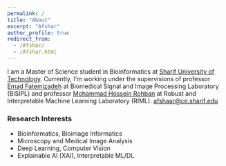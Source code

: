 ```yaml
---
permalink: /
title: "About"
excerpt: "Afshar"
author_profile: true
redirect_from:
  - /Afshar/
  - /Afshar.html
---
```



I am a Master of Science student in Bioinformatics at [Sharif University of Technology](https://en.sharif.edu/). Currently, I’m working under the supervisions of professor [Emad Fatemizadeh](https://ee.sharif.edu/~fatemizadeh/) at Biomedical Signal and Image Processing Laboratory (BiSIPL) and professor [Mohammad Hossein Rohban](http://sharif.ir/~rohban/) at Robust and Interpretable Machine Learning Laboratory (RIML).
[afshaar@ce.sharif.edu](mailto:afshaar@ce.sharif.edu)

### Research Interests

* Bioinformatics, Bioimage Informatics
* Microscopy and Medical Image Analysis
* Deep Learning, Computer Vision
* Explainable AI (XAI), Interpretable ML/DL
